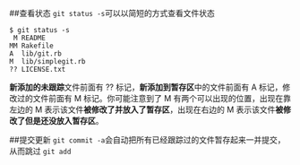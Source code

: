##查看状态
`git status -s`可以以简短的方式查看文件状态

```
$ git status -s
 M README
MM Rakefile
A  lib/git.rb
M  lib/simplegit.rb
?? LICENSE.txt
```
**新添加的未跟踪**文件前面有 ?? 标记，**新添加到暂存区**中的文件前面有 A 标记，修改过的文件前面有 M 标记。你可能注意到了 M 有两个可以出现的位置，出现在靠左边的 M 表示该文件**被修改了并放入了暂存区**，出现在右边的 M 表示该文件**被修改了但是还没放入暂存区**。

##提交更新
`git commit -a`会自动把所有已经跟踪过的文件暂存起来一并提交，从而跳过 `git add`